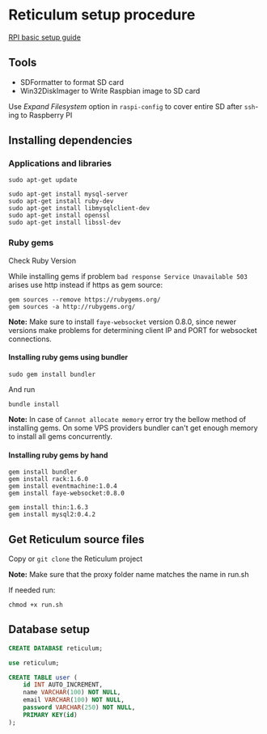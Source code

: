 # Reticulum setup procedure

[RPI basic setup guide](http://www.circuitbasics.com/raspberry-pi-basics-setup-without-monitor-keyboard-headless-mode/)

## Tools

 * SDFormatter to format SD card
 * Win32DiskImager to Write Raspbian image to SD card

Use _Expand Filesystem_ option in `raspi-config` to cover entire SD after `ssh`-ing to Raspberry PI

## Installing dependencies

### Applications and libraries

```
sudo apt-get update

sudo apt-get install mysql-server
sudo apt-get install ruby-dev
sudo apt-get install libmysqlclient-dev
sudo apt-get install openssl
sudo apt-get install libssl-dev
```

### Ruby gems

Check Ruby Version

While installing gems if problem `bad response Service Unavailable 503` arises use http instead if https as gem source:

```
gem sources --remove https://rubygems.org/
gem sources -a http://rubygems.org/
```

**Note:** Make sure to install `faye-websocket` version 0.8.0, since newer versions make problems for determining client IP and PORT for websocket connections.

#### Installing ruby gems using bundler

```
sudo gem install bundler
```

And run

```
bundle install
```

**Note:** In case of `Cannot allocate memory` error try the bellow method of installing gems. On some VPS providers bundler can't get enough memory to install all gems concurrently.

#### Installing ruby gems by hand

```
gem install bundler
gem install rack:1.6.0
gem install eventmachine:1.0.4
gem install faye-websocket:0.8.0

gem install thin:1.6.3
gem install mysql2:0.4.2
```

## Get Reticulum source files

Copy or `git clone` the Reticulum project

**Note:** Make sure that the proxy folder name matches the name in run.sh

If needed run:

```
chmod +x run.sh
```

## Database setup

```sql
CREATE DATABASE reticulum;

use reticulum;

CREATE TABLE user (
    id INT AUTO_INCREMENT,
    name VARCHAR(100) NOT NULL,
    email VARCHAR(100) NOT NULL,
    password VARCHAR(250) NOT NULL,
    PRIMARY KEY(id)
);
```
